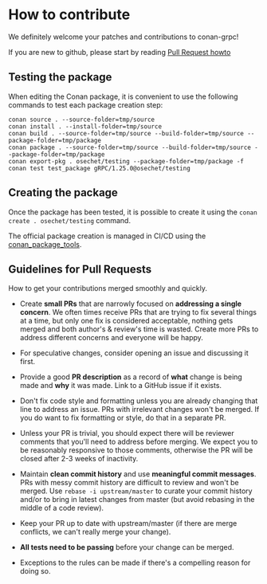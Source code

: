 # How to contribute

We definitely welcome your patches and contributions to conan-grpc!

If you are new to github, please start by reading [Pull Request
howto](https://help.github.com/articles/about-pull-requests/)

## Testing the package

When editing the Conan package, it is convenient to use the following commands to test each package
creation step:
```
conan source . --source-folder=tmp/source
conan install . --install-folder=tmp/source
conan build . --source-folder=tmp/source --build-folder=tmp/source --package-folder=tmp/package
conan package . --source-folder=tmp/source --build-folder=tmp/source --package-folder=tmp/package
conan export-pkg . osechet/testing --package-folder=tmp/package -f
conan test test_package gRPC/1.25.0@osechet/testing
```

## Creating the package

Once the package has been tested, it is possible to create it using the
`conan create . osechet/testing` command.

The official package creation is managed in CI/CD using the
[conan_package_tools](https://docs.conan.io/en/latest/creating_packages/package_tools.html).

## Guidelines for Pull Requests
How to get your contributions merged smoothly and quickly.

- Create **small PRs** that are narrowly focused on **addressing a single
  concern**.  We often times receive PRs that are trying to fix several things
  at a time, but only one fix is considered acceptable, nothing gets merged and
  both author's & review's time is wasted.  Create more PRs to address different
  concerns and everyone will be happy.

- For speculative changes, consider opening an issue and discussing it first.

- Provide a good **PR description** as a record of **what** change is being made
  and **why** it was made.  Link to a GitHub issue if it exists.

- Don't fix code style and formatting unless you are already changing that line
  to address an issue.  PRs with irrelevant changes won't be merged.  If you do
  want to fix formatting or style, do that in a separate PR.

- Unless your PR is trivial, you should expect there will be reviewer comments
  that you'll need to address before merging.  We expect you to be reasonably
  responsive to those comments, otherwise the PR will be closed after 2-3 weeks
  of inactivity.

- Maintain **clean commit history** and use **meaningful commit messages**.
  PRs with messy commit history are difficult to review and won't be merged.
  Use `rebase -i upstream/master` to curate your commit history and/or to
  bring in latest changes from master (but avoid rebasing in the middle of
  a code review).

- Keep your PR up to date with upstream/master (if there are merge conflicts,
  we can't really merge your change).

- **All tests need to be passing** before your change can be merged.

- Exceptions to the rules can be made if there's a compelling reason for doing
  so.
